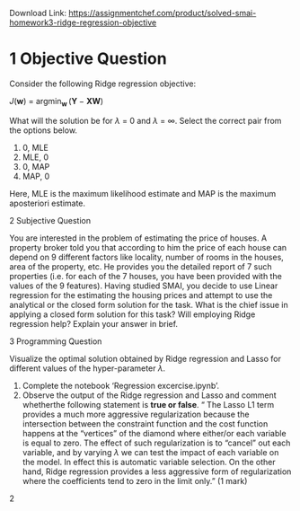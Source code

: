 Download Link: https://assignmentchef.com/product/solved-smai-homework3-ridge-regression-objective
<br>
<h1>1           Objective Question</h1>

Consider the following Ridge regression objective:

<em>J</em>(<strong>w</strong>) = argmin<strong><sub>w </sub></strong>(<strong>Y </strong>− <strong>XW</strong>)

What will the solution be for <em>λ </em>= 0 and <em>λ </em>= ∞. Select the correct pair from the options below.

<ol>

 <li>0, MLE</li>

 <li>MLE, 0</li>

 <li>0, MAP</li>

 <li>MAP, 0</li>

</ol>

Here, MLE is the maximum likelihood estimate and MAP is the maximum aposteriori estimate.

2           Subjective Question

You are interested in the problem of estimating the price of houses. A property broker told you that according to him the price of each house can depend on 9 different factors like locality, number of rooms in the houses, area of the property, etc. He provides you the detailed report of 7 such properties (i.e. for each of the 7 houses, you have been provided with the values of the 9 features). Having studied SMAI, you decide to use Linear regression for the estimating the housing prices and attempt to use the analytical or the closed form solution for the task. What is the chief issue in applying a closed form solution for this task? Will employing Ridge regression help? Explain your answer in brief.

3           Programming Question

Visualize the optimal solution obtained by Ridge regression and Lasso for different values of the hyper-parameter <em>λ</em>.

<ol>

 <li>Complete the notebook ‘Regression excercise.ipynb’.</li>

 <li>Observe the output of the Ridge regression and Lasso and comment whetherthe following statement is <strong>true or false</strong>. “ The Lasso L1 term provides a much more aggressive regularization because the intersection between the constraint function and the cost function happens at the “vertices” of the diamond where either/or each variable is equal to zero. The effect of such regularization is to “cancel” out each variable, and by varying <em>λ </em>we can test the impact of each variable on the model. In effect this is automatic variable selection. On the other hand, Ridge regression provides a less aggressive form of regularization where the coefficients tend to zero in the limit only.” (1 mark)</li>

</ol>

2